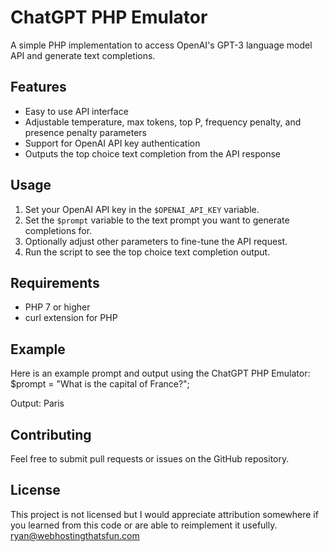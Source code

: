 # ChatGPT PHP Emulator

A simple PHP implementation to access OpenAI's GPT-3 language model API and generate text completions. 

## Features

- Easy to use API interface
- Adjustable temperature, max tokens, top P, frequency penalty, and presence penalty parameters
- Support for OpenAI API key authentication
- Outputs the top choice text completion from the API response

## Usage

1. Set your OpenAI API key in the `$OPENAI_API_KEY` variable.
2. Set the `$prompt` variable to the text prompt you want to generate completions for.
3. Optionally adjust other parameters to fine-tune the API request.
4. Run the script to see the top choice text completion output.

## Requirements

- PHP 7 or higher
- curl extension for PHP

## Example

Here is an example prompt and output using the ChatGPT PHP Emulator:
$prompt = "What is the capital of France?";

Output:
Paris

## Contributing

Feel free to submit pull requests or issues on the GitHub repository.

## License

This project is not licensed but I would appreciate attribution somewhere if you learned from this code or are able to reimplement it usefully.
ryan@webhostingthatsfun.com

